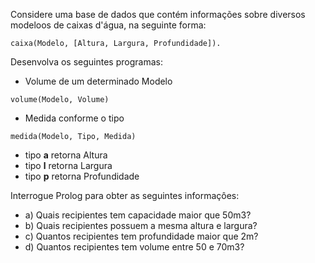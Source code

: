 Considere uma base de dados que contém informações sobre diversos modeloos de caixas d'água, na seguinte forma:

```
caixa(Modelo, [Altura, Largura, Profundidade]).
```

Desenvolva os seguintes programas:

- Volume de um determinado Modelo
```
volume(Modelo, Volume)
```

- Medida conforme o tipo
```
medida(Modelo, Tipo, Medida)
```
 - tipo **a** retorna Altura
 - tipo **l** retorna Largura
 - tipo **p** retorna Profundidade

Interrogue Prolog para obter as seguintes informaçôes:

- a) Quais recipientes tem capacidade maior que 50m3?
- b) Quais recipientes possuem a mesma altura e largura?
- c) Quantos recipientes tem profundidade maior que 2m?
- d) Quantos recipientes tem volume entre 50 e 70m3?

